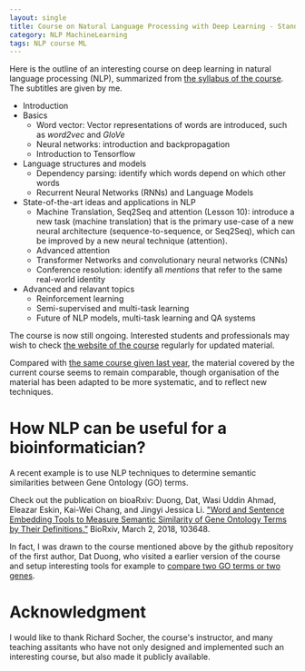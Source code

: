 ```yaml
---
layout: single
title: Course on Natural Language Processing with Deep Learning - Standford CS224n
category: NLP MachineLearning
tags: NLP course ML
---
```


Here is the outline of an interesting course on deep learning in natural language processing (NLP), summarized from [the syllabus of the course](http://web.stanford.edu/class/cs224n/syllabus.html). The subtitles are given by me.

* Introduction
* Basics
    * Word vector: Vector representations of words are introduced, such as *word2vec* and *GloVe*
    * Neural networks: introduction and backpropagation
    * Introduction to Tensorflow
* Language structures and models
    * Dependency parsing: identify which words depend on which other words
    * Recurrent Neural Networks (RNNs) and Language Models
* State-of-the-art ideas and applications in NLP
    * Machine Translation, Seq2Seq and attention (Lesson 10): introduce a new task (machine translation) that is the primary use-case of a new neural architecture (sequence-to-sequence, or Seq2Seq), which can be improved by a new neural technique (attention).
    * Advanced attention
    * Transformer Networks and convolutionary neural networks (CNNs)
    * Conference resolution: identify all *mentions* that refer to the same real-world identity
* Advanced and relavant topics
    * Reinforcement learning
    * Semi-supervised and multi-task learning
    * Future of NLP models, multi-task learning and QA systems

The course is now still ongoing. Interested students and professionals may wish to check [the website of the course](http://web.stanford.edu/class/cs224n/) regularly for updated material.

Compared with [the same course given last year](http://cs224d.stanford.edu/syllabus.html), the material covered by the current course seems to remain comparable, though organisation of the material has been adapted to be more systematic, and to reflect new techniques.

# How NLP can be useful for a bioinformatician?

A recent example is to use NLP techniques to determine semantic similarities between Gene Ontology (GO) terms. 

Check out the publication on bioaRxiv: Duong, Dat, Wasi Uddin Ahmad, Eleazar Eskin, Kai-Wei Chang, and Jingyi Jessica Li. ["Word and Sentence Embedding Tools to Measure Semantic Similarity of Gene Ontology Terms by Their Definitions.”](https://doi.org/10.1101/103648) BioRxiv, March 2, 2018, 103648. 

In fact, I was drawn to the course mentioned above by the github repository of the first author, Dat Duong, who visited a earlier version of the course and setup interesting tools for example to [compare two GO terms or two genes](https://github.com/datduong/word2vec2compareGenes).

# Acknowledgment

I would like to thank Richard Socher, the course's instructor, and many teaching assitants who have not only designed and implemented such an interesting course, but also made it publicly available. 
